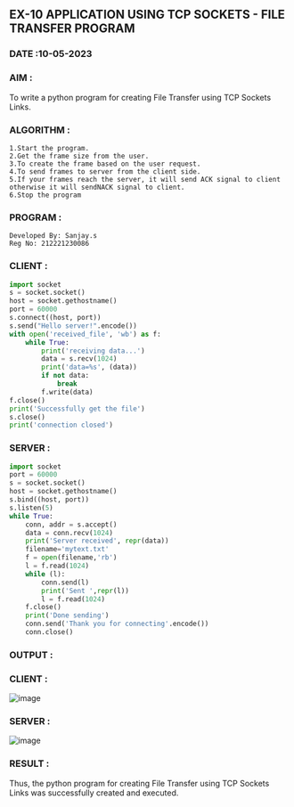 ## EX-10 APPLICATION USING TCP SOCKETS - FILE TRANSFER PROGRAM
### DATE :10-05-2023

### AIM :
To write a python program for creating File Transfer using TCP Sockets Links.

### ALGORITHM :
```
1.Start the program.
2.Get the frame size from the user.
3.To create the frame based on the user request.
4.To send frames to server from the client side.
5.If your frames reach the server, it will send ACK signal to client otherwise it will sendNACK signal to client.
6.Stop the program
```
### PROGRAM :
```
Developed By: Sanjay.s
Reg No: 212221230086
```
### CLIENT :
```py 
import socket
s = socket.socket()
host = socket.gethostname()
port = 60000
s.connect((host, port))
s.send("Hello server!".encode())
with open('received_file', 'wb') as f:
    while True:
        print('receiving data...')
        data = s.recv(1024)
        print('data=%s', (data))
        if not data:
            break
        f.write(data)
f.close()
print('Successfully get the file')
s.close()
print('connection closed')
```
### SERVER :
```py
import socket
port = 60000
s = socket.socket()
host = socket.gethostname()
s.bind((host, port))
s.listen(5)
while True:
    conn, addr = s.accept()
    data = conn.recv(1024)
    print('Server received', repr(data))
    filename='mytext.txt'
    f = open(filename,'rb')
    l = f.read(1024)
    while (l):
        conn.send(l)
        print('Sent ',repr(l))
        l = f.read(1024)
    f.close()
    print('Done sending')
    conn.send('Thank you for connecting'.encode())
    conn.close()
```
### OUTPUT :
### CLIENT :
![image](https://user-images.githubusercontent.com/113497680/241550217-da00a945-66b5-4f95-aa8a-d936b26abb9a.png)

### SERVER :
![image](https://user-images.githubusercontent.com/113497680/241550231-eea6741c-0fe2-4c46-a7eb-4121c34ca9fc.png)

### RESULT :
Thus, the python program for creating File Transfer using TCP Sockets Links was successfully created and executed.
